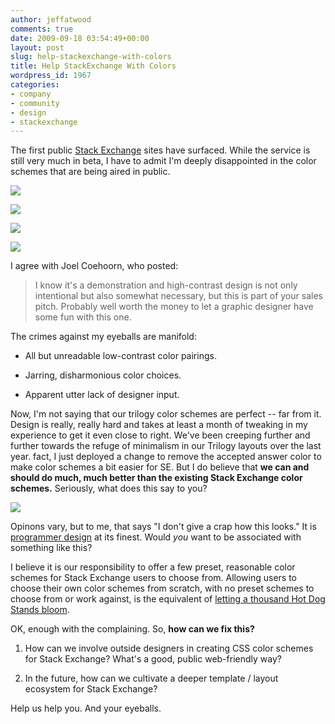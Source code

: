 ```yaml
---
author: jeffatwood
comments: true
date: 2009-09-18 03:54:49+00:00
layout: post
slug: help-stackexchange-with-colors
title: Help StackExchange With Colors
wordpress_id: 1967
categories:
- company
- community
- design
- stackexchange
---
```



The first public [Stack Exchange](http://stackexchange.com) sites have surfaced. While the service is still very much in beta, I have to admit I'm deeply disappointed in the color schemes that are being aired in public.



![](http://blog.stackoverflow.com/wp-content/uploads/stackexchange-1.png)



![](http://blog.stackoverflow.com/wp-content/uploads/stackexchange-2.png)



![](http://blog.stackoverflow.com/wp-content/uploads/stackexchange-3.png)



![](http://blog.stackoverflow.com/wp-content/uploads/stackexchange-4.png)



I agree with Joel Coehoorn, who posted:





<blockquote>
I know it's a demonstration and high-contrast design is not only intentional but also somewhat necessary, but this is part of your sales pitch. Probably well worth the money to let a graphic designer have some fun with this one.
</blockquote>





The crimes against my eyeballs are manifold:







  * All but unreadable low-contrast color pairings.

  * Jarring, disharmonious color choices.

  * Apparent utter lack of designer input.




Now, I'm not saying that our trilogy color schemes are perfect -- far from it. Design is really, really hard and takes at least a month of tweaking in my experience to get it even close to right. We've been creeping further and further towards the refuge of minimalism in our Trilogy layouts over the last year. fact, I just deployed a change to remove the accepted answer color to make color schemes a bit easier for SE. But I do believe that **we can and should do much, much better than the existing Stack Exchange color schemes.** Seriously, what does this say to you?



![](http://blog.stackoverflow.com/wp-content/uploads/stackexchange-questions-page.png)



Opinons vary, but to me, that says "I don't give a crap how this looks." It is [programmer design](http://www.codinghorror.com/blog/archives/000734.html) at its finest. Would _you_ want to be associated with something like this?



I believe it is our responsibility to offer a few preset, reasonable color schemes for Stack Exchange users to choose from. Allowing users to choose their own color schemes from scratch, with no preset schemes to choose from or work against, is the equivalent of [letting a thousand Hot Dog Stands bloom](http://www.codinghorror.com/blog/archives/000341.html).



OK, enough with the complaining. So, **how can we fix this?**







  1. How can we involve outside designers in creating CSS color schemes for Stack Exchange? What's a good, public web-friendly way?




  2. In the future, how can we cultivate a deeper template / layout ecosystem for Stack Exchange?




Help us help you. And your eyeballs.

